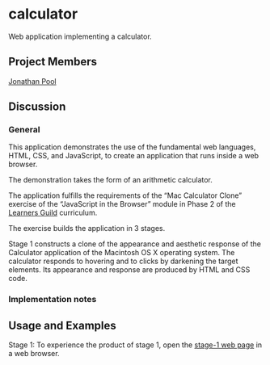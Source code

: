 # calculator
Web application implementing a calculator.

## Project Members

[Jonathan Pool](https://github.com/jrpool)

## Discussion

### General

This application demonstrates the use of the fundamental web languages, HTML, CSS, and JavaScript, to create an application that runs inside a web browser.

The demonstration takes the form of an arithmetic calculator.

The application fulfills the requirements of the “Mac Calculator Clone” exercise of the “JavaScript in the Browser” module in Phase 2 of the [Learners Guild][lg] curriculum.

The exercise builds the application in 3 stages.

Stage 1 constructs a clone of the appearance and aesthetic response of the Calculator application of the Macintosh OS X operating system. The calculator responds to hovering and to clicks by darkening the target elements. Its appearance and response are produced by HTML and CSS code.

### Implementation notes

## Usage and Examples

Stage 1: To experience the product of stage 1, open the [stage-1 web page](https://jrpool.github.io/calculator/stage1/) in a web browser.

[lg]: https://www.learnersguild.org
